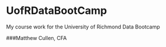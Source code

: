# UofRDataBootCamp
My course work for the University of Richmond Data Bootcamp

###Matthew Cullen, CFA

